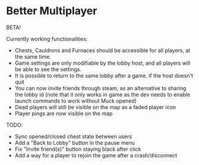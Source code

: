 # Better Multiplayer

BETA!

Currently working functionalities:
- Chests, Cauldrons and Furnaces should be accessible for all players, at the same time.
- Game settings are only modifiable by the lobby host, and all players will be able to see the settings.
- It is possible to return to the same lobby after a game, if the host doesn't quit
- You can now invite friends through steam, as an alternative to sharing the lobby id (note that it only works in game as the dev needs to enable launch commands to work without Muck opened)
- Dead players will still be visible on the map as a faded player icon
- Player pings are now visible on the map

TODO:
- Sync opened/closed chest state between users
- Add a "Back to Lobby" button in the pause menu
- Fix "Invite friend(s)" button staying black after click
- Add a way for a player to rejoin the game after a crash/disconnect
